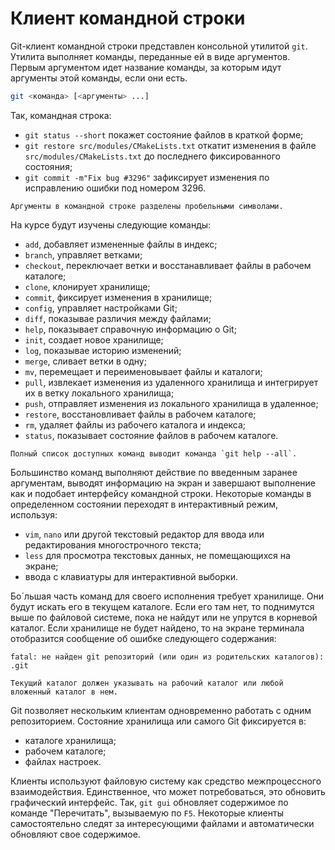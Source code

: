 # Клиент командной строки

Git-клиент командной строки представлен консольной утилитой `git`.
Утилита выполняет команды, переданные ей в виде аргументов.
Первым аргументом идет название команды, за которым идут аргументы этой команды, если они есть.
``` bash
git <команда> [<аргументы> ...]
```

Так, командная строка:
* `git status --short` покажет состояние файлов в краткой форме;
* `git restore src/modules/CMakeLists.txt` откатит изменения в файле `src/modules/CMakeLists.txt` до последнего фиксированного состояния;
* `git commit -m"Fix bug #3296"` зафиксирует изменения по исправлению ошибки под номером 3296.

```{warning}
Аргументы в командной строке разделены пробельными символами.
```

На курсе будут изучены следующие команды:
* `add`, добавляет измененные файлы в индекс;
* `branch`, управляет ветками;
* `checkout`, переключает ветки и восстанавливает файлы в рабочем каталоге;
* `clone`, клонирует хранилище;
* `commit`, фиксирует изменения в хранилище;
* `config`, управляет настройками Git;
* `diff`, показывае различия между файлами;
* `help`, показывает справочную информацию о Git;
* `init`, создает новое хранилище;
* `log`, показывае историю изменений;
* `merge`, сливает ветки в одну;
* `mv`, перемещает и переименовывает файлы и каталоги;
* `pull`, извлекает изменения из удаленного хранилища и интегрирует их в ветку локального хранилища;
* `push`, отправляет изменения из локального хранилища в удаленное;
* `restore`, восстановливает файлы в рабочем каталоге;
* `rm`, удаляет файлы из рабочего каталога и индекса;
* `status`, показывает состояние файлов в рабочем каталоге.

```{note}
Полный список доступных команд выводит команда `git help --all`.
```

<!-- Интерактивный режим при выполнении команды -->
Большинство команд выполняют действие по введенным заранее аргументам, выводят информацию на экран и завершают выполнение как и подобает интерфейсу командной строки.
Некоторые команды в определенном состоянии переходят в интерактивный режим, используя:
* `vim`, `nano` или другой текстовый редактор для ввода или редактирования многострочного текста;
* `less` для просмотра текстовых данных, не помещающихся на экране;
* ввода с клавиатуры для интерактивной выборки.

Бо&#180;льшая часть команд для своего исполнения требует хранилище.
Они будут искать его в текущем каталоге.
Если его там нет, то поднимутся выше по файловой системе, пока не найдут или не упрутся в корневой каталог.
Если хранилище не будет найдено, то на экране терминала отобразится сообщение об ошибке следующего содержания:
``` text
fatal: не найден git репозиторий (или один из родительских каталогов): .git
```

```{warning}
Текущий каталог должен указывать на рабочий каталог или любой вложенный каталог в нем.
```

<!-- Про синхронизацию нескольких клиентов -->
Git позволяет нескольким клиентам одновременно работать с одним репозиторием.
Состояние хранилища или самого Git фиксируется в:
* каталоге хранилища;
* рабочем каталоге;
* файлах настроек.

Клиенты используют файловую систему как средство межпроцессного взаимодействия.
Единственное, что может потребоваться, это обновить графический интерфейс.
Так, `git gui` обновляет содержимое по команде "Перечитать", вызываемую по `F5`.
Некоторые клиенты самостоятельно следят за интересующими файлами и автоматически обновляют свое содержимое.

